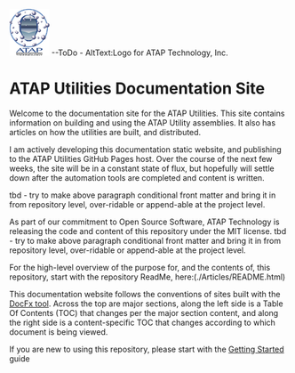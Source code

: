 ![ATAPLogo](images/ataplogo1inch.bmp) --ToDo - AltText:Logo for ATAP Technology, Inc.
<h1>ATAP Utilities Documentation Site</h1>

Welcome to the documentation site for the ATAP Utilities. This site contains information on building and using the ATAP Utility assemblies. It also has articles on how the utilities are built, and distributed.

I am actively developing this documentation static website, and publishing to the ATAP Utilities GitHub Pages host. Over the course of the next few weeks, the site will be in a constant state of flux, but hopefully will settle down after the automation tools are completed and content is written.

tbd - try to make above paragraph conditional front matter and bring it in from repository level, over-ridable or append-able at the project level. 

As part of our commitment to Open Source Software, ATAP Technology is releasing the code and content of this repository under the MIT license.
tbd - try to make above paragraph conditional front matter and bring it in from repository level, over-ridable or append-able at the project level. 

For the high-level overview of the purpose for, and the contents of, this repository, start with the repository ReadMe, here:(./Articles/README.html)

This documentation website follows the conventions of sites built with the [DocFx tool](https://dotnet.github.io/docfx/). Across the top are major sections, along the left side is a Table Of Contents (TOC) that changes per the major section content, and along the right side is a content-specific TOC that changes according to which document is being viewed.

If you are new to using this repository, please start with the [Getting Started](tbd) guide 

